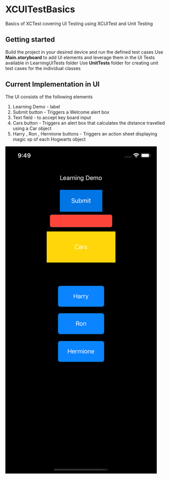 # XCUITestBasics
Basics of XCTest covering UI Testing using XCUITest and Unit Testing 

## Getting started
Build the project in your desired device and run the defined test cases
Use **Main.storyboard** to add UI elements and leverage them in the UI Tests available in LearningUITests folder
Use **UnitTests** folder for creating unit test cases for the individual classes

## Current Implementation in UI
The UI consists of the following elements
1. Learning Demo - label
2. Submit button - Triggers a Welcome alert box
3. Text field - to accept key board input
4. Cars button - Triggers an alert box that calculates the distance travelled using a Car object
5. Harry , Ron , Hermione buttons - Triggers an action sheet displaying magic xp of each Hogwarts object

![img.png](img.png)
